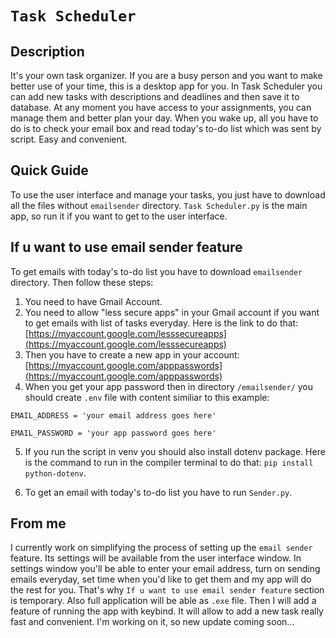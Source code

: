 # `Task Scheduler`
## Description
It's your own task organizer. If you are a busy person and you want to make better use of your time, this is a desktop app for you. In Task Scheduler you can add new tasks with descriptions and deadlines and then save it to database. At any moment you have access to your assignments, you can manage them and better plan your day. When you wake up, all you have to do is to check your email box and read today's to-do list which was sent by script. Easy and convenient.

## Quick Guide

To use the user interface and manage your tasks, you just have to download all the files without `emailsender` directory. `Task Scheduler.py` is the main app, so run it if you want to get to the user interface.

## If u want to use email sender feature

To get emails with today's to-do list you have to download `emailsender` directory. Then follow these steps:

1. You need to have Gmail Account.
2. You need to allow "less secure apps" in your Gmail account if you want to get emails with list of tasks everyday. Here is the link to do that: [https://myaccount.google.com/lesssecureapps](https://myaccount.google.com/lesssecureapps)
3. Then you have to create a new app in your account: [https://myaccount.google.com/apppasswords](https://myaccount.google.com/apppasswords)
4. When you get your app password then in directory `/emailsender/` you should create `.env` file with content similiar to this example:

`EMAIL_ADDRESS = 'your email address goes here'`

`EMAIL_PASSWORD = 'your app password goes here'`

5. If you run the script in venv you should also install dotenv package. Here is the command to run in the compiler terminal to do that: `pip install python-dotenv`.

6. To get an email with today's to-do list you have to run `Sender.py`.

## From me
I currently work on simplifying the process of setting up the `email sender` feature. Its settings will be available from the user interface window. In settings window you'll be able to enter your email address, turn on sending emails everyday, set time when you'd like to get them and my app will do the rest for you. That's why `If u want to use email sender feature` section is temporary. Also full application will be able as `.exe` file. Then I will add a feature of running the app with keybind. It will allow to add a new task really fast and convenient. I'm working on it, so new update coming soon... 
